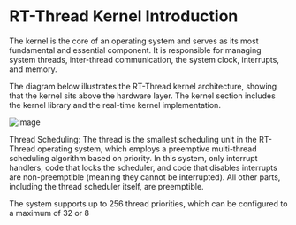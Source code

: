 # RT-Thread Kernel Introduction

The kernel is the core of an operating system and serves as its most fundamental and essential component. It is responsible for managing system threads, inter-thread communication, the system clock, interrupts, and memory.

The diagram below illustrates the RT-Thread kernel architecture, showing that the kernel sits above the hardware layer. The kernel section includes the kernel library and the real-time kernel implementation.

![image](https://github.com/user-attachments/assets/10bf3de2-84dd-4e44-8661-d5723fb3e10d)

Thread Scheduling:  The thread is the smallest scheduling unit in the RT-Thread operating system, which employs a preemptive multi-thread scheduling algorithm based on priority. In this system, only interrupt handlers, code that locks the scheduler, and code that disables interrupts are non-preemptible (meaning they cannot be interrupted). All other parts, including the thread scheduler itself, are preemptible.

The system supports up to 256 thread priorities, which can be configured to a maximum of 32 or 8
